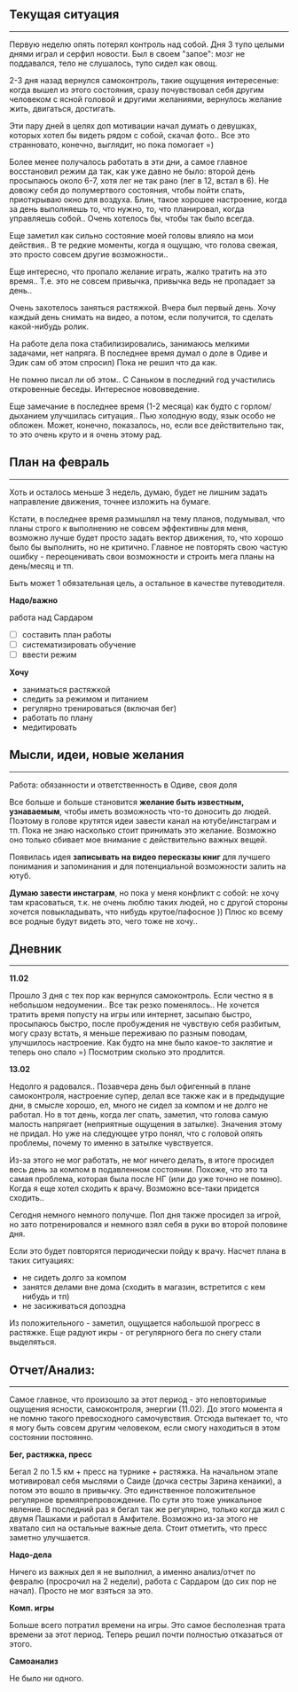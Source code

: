 ## **Текущая ситуация**

---

Первую неделю опять потерял контроль над собой. Дня 3 тупо целыми днями играл и серфил новости. Был в своем "запое": мозг не поддавался, тело не слушалось, тупо сидел как овощ.

2-3 дня назад вернулся самоконтроль, такие ощущения интересеные: когда вышел из этого состояния, сразу почувствовал себя другим человеком с ясной головой и другими желаниями, вернулось желание жить, двигаться, достигать.

Эти пару дней в целях доп мотивации начал думать о девушках, которых хотел бы видеть рядом с собой, скачал фото.. Все это странновато, конечно, выглядит, но пока помогает =\)

Более менее получалось работать в эти дни, а самое главное восстановил режим да так, как уже давно не было: второй день просыпаюсь около 6-7, хотя лег не так рано \(лег в 12, встал в 6\). Не довожу себя до полумертвого состояния, чтобы пойти спать, приоткрываю окно для воздуха. Блин, такое хорошее настроение, когда за день выполняешь то, что нужно, то, что планировал, когда управляешь собой.. Очень хотелось бы, чтобы так было всегда.

Еще заметил как сильно состояние моей головы влияло на мои действия.. В те редкие моменты, когда я ощущаю, что голова свежая, это просто совсем другие возможности..

Еще интересно, что пропало желание играть, жалко тратить на это время.. Т.е. это не совсем привычка, привычка ведь не пропадает за день..

Очень захотелось заняться растяжкой. Вчера был первый день. Хочу каждый день снимать на видео, а потом, если получится, то сделать какой-нибудь ролик.

На работе дела пока стабилизировались, занимаюсь мелкими задачами, нет напряга. В последнее время думал о доле в Одиве и Эдик сам об этом спросил\) Пока не решил что да как.

Не помню писал ли об этом.. С Саньком в последний год участились откровенные беседы. Интересное нововведение.

Еще замечание в последнее время \(1-2 месяца\) как будто с горлом/дыханием улучшилась ситуация.. Пью холодную воду, язык особо не обложен. Может, конечно, показалось, но, если все действительно так, то это очень круто и я очень этому рад.

## План на февраль

---

Хоть и осталось меньше 3 недель, думаю, будет не лишним задать направление движения, точнее изложить на бумаге.

Кстати, в последнее время размышлял на тему планов, подумывал, что планы строго к выполнению не совсем эффективны для меня, возможно лучше будет просто задать вектор движения, то, что хорошо было бы выполнить, но не  критично. Главное не повторять свою частую ошибку - переоценивать свои возможности и строить мега планы на день/месяц и тп.

Быть может 1 обязательная цель, а остальное в качестве путеводителя.

**Надо/важно**

работа над Сардаром

* [ ] составить план работы
* [ ] систематизировать обучение
* [ ] ввести режим

**Хочу**

* заниматься растяжкой 
* следить за режимом и питанием
* регулярно тренироваться \(включая бег\) 
* работать по плану
* медитировать

## Мысли, идеи, новые желания

---

Работа: обязанности и ответственность в Одиве, своя доля

Все больше и больше становится **желание быть известным, узнаваемым**, чтобы иметь возможность что-то доносить до людей. Поэтому в голове крутятся идеи завести канал на ютубе/инстаграм и тп. Пока не знаю насколько стоит принимать это желание. Возможно оно только сбивает мое внимание с действительно важных вещей.

Появилась идея **записывать на видео пересказы книг** для лучшего понимания и запоминания и для потенциальной возможности залить на ютуб.

**Думаю завести инстаграм**, но пока у меня конфликт с собой: не хочу там красоваться, т.к. не очень люблю таких людей, но с другой стороны хочется повыкладывать, что нибудь крутое/пафосное \)\) Плюс ко всему все родные будут видеть это, чего тоже не хочу..

## Дневник

---

**11.02**

Прошло 3 дня с тех пор как вернулся самоконтроль. Если честно я в небольшом недоумении.. Все так резко поменялось.. Не хочется тратить время попусту на игры или интернет, засыпаю быстро, просыпаюсь быстро, после пробуждения не чувствую себя разбитым, могу сразу встать, я меньше переживаю по разным поводам, улучшилось настроение. Как будто на мне было какое-то заклятие и теперь оно спало =\) Посмотрим сколько это продлится.

**13.02**

Недолго я радовался.. Позавчера день был офигенный в плане самоконтроля, настроение супер, делал все также как и в предыдущие дни, в смысле хорошо, ел, много не сидел за компом и не долго не работал. Но в тот день, когда лег спать, заметил, что голова самую малость напрягает \(неприятные ощущения в затылке\). Значения этому не придал. Но уже на следующее утро понял, что с головой опять проблемы, почему то именно в затылке чувствуется.

Из-за этого не мог работать, не мог ничего делать, в итоге просидел весь день за компом в подавленном состоянии. Похоже, что это та самая проблема, которая была после НГ \(или до уже точно не помню\). Когда я еще хотел сходить к врачу. Возможно все-таки придется сходить..

Сегодня немного немного получше. Пол дня также просидел за игрой, но зато потренировался и немного взял себя в руки во второй половине дня.

Если это будет повторятся периодически пойду к врачу. Насчет плана в таких ситуациях:

* не сидеть долго за компом
* занятся делами вне дома \(сходить в магазин, встретится с кем нибудь и тп\)
* не засиживаться допоздна

Из положительного - заметил, ощущается набольшой прогресс в растяжке. Еще радуют икры - от регулярного бега по снегу стали выделяться.

## Отчет/Анализ:

---

Самое главное, что произошло за этот период - это неповторимые ощущения ясности, самоконтроля, энергии \(11.02\). До этого момента я не помню такого превосходного самочувствия. Отсюда вытекает то, что я могу быть совсем другим человеком, если смогу находиться в этом состоянии постоянно.

**Бег, растяжка, пресс**

Бегал 2 по 1.5 км + пресс на турнике + растяжка. На начальном этапе мотивировал себя мыслями о Саиде \(дочка сестры Зарина кенаики\), а потом это вошло в привычку. Это единственное положительное регулярное времяпрепровождение. По сути это тоже уникальное явление. В последний раз я бегал так же регулярно, только когда жил с двумя Пашками и работал в Амфителе. Возможно из-за этого не хватало сил на остальные важные дела. Стоит отметить, что пресс заметно улучшается.

**Надо-дела**

Ничего из важных дел я не выполнил, а именно анализ/отчет по февралю \(просрочил на 2 недели\), работа с Сардаром \(до сих пор не начал\). Просто не мог взяться за это.

**Комп. игры**

Больше всего потратил времени на игры. Это самое бесполезная трата времени за этот период. Теперь решил почти полностью отказаться от этого.

**Самоанализ**

Не было ни одного.

